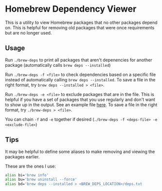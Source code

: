 # Homebrew Dependency Viewer

This is a utility to view Homebrew packages that no other packages depend on. This is helpful for removing old packages that were once requirements but are no longer used.

## Usage

Run `./brew-deps` to print all packages that aren't depenencies for another package (automatically calls `brew deps --installed`)

Run `./brew-deps -f <file>` to check dependencies based on a specific file instead of automatically calling `brew deps --installed`. To save a file in the right format, try `brew deps --installed > <file>`.

Run `./brew-deps -e <file>` to exclude packages that are in the file. This is helpful if you have a set of packages that you use regularly and don't want to show up in the output. See an example file [here](exclude.txt). To save a file in the right format, try `./brew-deps > <file>`.

You can chain `-f` and `-e` together if desired (`./brew-deps -f <deps-file> -e <exclude-file>`)

## Tips

It may be helpful to define some aliases to make removing and viewing the packages earlier.

These are the ones I use:

```sh
alias bi='brew info'
alias bu='brew uninstall --force'
alias bd='brew deps --installed > <BREW_DEPS_LOCATION>/deps.txt
```
